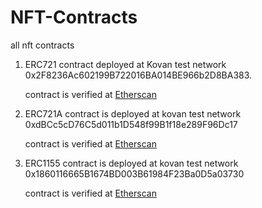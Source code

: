 # NFT-Contracts
all nft contracts 


1. ERC721 contract deployed at Kovan test network 0x2F8236Ac602199B722016BA014BE966b2D8BA383.

    contract is verified at [Etherscan](https://kovan.etherscan.io/address/0x2f8236ac602199b722016ba014be966b2d8ba383#code)

2. ERC721A contract is deployed at kovan test network 0xdBCc5cD76C5d011b1D548f99B1f18e289F96Dc17

    contract is verified at [Etherscan](https://kovan.etherscan.io/address/0xdBCc5cD76C5d011b1D548f99B1f18e289F96Dc17)

3. ERC1155 contract is deployed at kovan test network 0x1860116665B1674BD003B61984F23Ba0D5a03730

    contract is verified at [Etherscan](https://kovan.etherscan.io/address/0x1860116665B1674BD003B61984F23Ba0D5a03730)